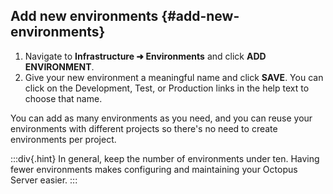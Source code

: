 ## Add new environments {#add-new-environments}

1. Navigate to **Infrastructure ➜ Environments** and click **ADD ENVIRONMENT**.
1. Give your new environment a meaningful name and click **SAVE**. You can click on the Development, Test, or Production links in the help text to choose that name.

You can add as many environments as you need, and you can reuse your environments with different projects so there's no need to create environments per project.

:::div{.hint}
In general, keep the number of environments under ten. Having fewer environments makes configuring and maintaining your Octopus Server easier.
:::